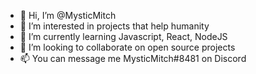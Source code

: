 - 👋 Hi, I’m @MysticMitch
- 👀 I’m interested in projects that help humanity
- 🌱 I’m currently learning Javascript, React, NodeJS
- 💞️ I’m looking to collaborate on open source projects
- 📫 You can message me MysticMitch#8481 on Discord

<!---
MysticMitch/MysticMitch is a ✨ special ✨ repository because its `README.md` (this file) appears on your GitHub profile.
You can click the Preview link to take a look at your changes.
--->
